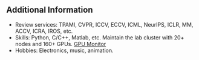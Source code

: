 ## Additional Information


<ul style="margin:0 0 0;">
  <li>Review services: TPAMI, CVPR, ICCV, ECCV, ICML, NeurIPS, ICLR, MM, ACCV, ICRA, IROS, etc. </li> <!-- TIV --> <li>Skills: Python, C/C++, Matlab, etc. Maintain the lab cluster with 20+ nodes and 160+ GPUs. <a href="https://github.com/danqu130/gpu-monitor" target="_blank"> GPU Monitor </a></li>
  <!-- <li>Languages: English - CET-6, Mandarin - Native speaker. </li> -->
  <li>Hobbies: Electronics, music, animation.  </li>
</ul>
